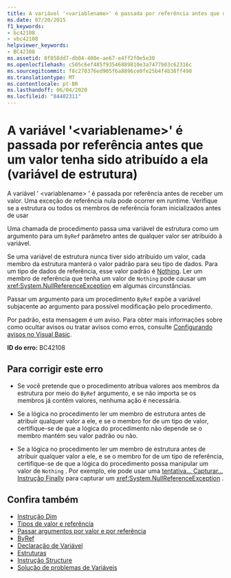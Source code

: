 ```yaml
---
title: A variável '<variablename>' é passada por referência antes que um valor tenha sido atribuído a ela (variável de estrutura)
ms.date: 07/20/2015
f1_keywords:
- bc42108
- vbc42108
helpviewer_keywords:
- BC42108
ms.assetid: 8f858dd7-db04-408e-ae67-e4ff2f0e5e30
ms.openlocfilehash: c505c6ef485f93546889810e3a7477b03c62316c
ms.sourcegitcommit: f8c270376ed905f6a8896ce0fe25b4f4b38ff498
ms.translationtype: MT
ms.contentlocale: pt-BR
ms.lasthandoff: 06/04/2020
ms.locfileid: "84402311"
---
```

# <a name="variable-variablename-is-passed-by-reference-before-it-has-been-assigned-a-value-structure-variable"></a>A variável '\<variablename>' é passada por referência antes que um valor tenha sido atribuído a ela (variável de estrutura)
A variável ' \<variablename> ' é passada por referência antes de receber um valor. Uma exceção de referência nula pode ocorrer em runtime. Verifique se a estrutura ou todos os membros de referência foram inicializados antes de usar  
  
 Uma chamada de procedimento passa uma variável de estrutura como um argumento para um `ByRef` parâmetro antes de qualquer valor ser atribuído à variável.  
  
 Se uma variável de estrutura nunca tiver sido atribuído um valor, cada membro da estrutura manterá o valor padrão para seu tipo de dados. Para um tipo de dados de referência, esse valor padrão é [Nothing](../language-reference/nothing.md). Ler um membro de referência que tenha um valor de `Nothing` pode causar um <xref:System.NullReferenceException> em algumas circunstâncias.  
  
 Passar um argumento para um procedimento `ByRef` expõe a variável subjacente ao argumento para possível modificação pelo procedimento.  
  
 Por padrão, esta mensagem é um aviso. Para obter mais informações sobre como ocultar avisos ou tratar avisos como erros, consulte [Configurando avisos no Visual Basic](/visualstudio/ide/configuring-warnings-in-visual-basic).  
  
 **ID do erro:** BC42108  
  
## <a name="to-correct-this-error"></a>Para corrigir este erro  
  
- Se você pretende que o procedimento atribua valores aos membros da estrutura por meio do `ByRef` argumento, e se não importa se os membros já contêm valores, nenhuma ação é necessária.  
  
- Se a lógica no procedimento ler um membro de estrutura antes de atribuir qualquer valor a ele, e se o membro for de um tipo de valor, certifique-se de que a lógica do procedimento não depende se o membro mantém seu valor padrão ou não.  
  
- Se a lógica no procedimento ler um membro de estrutura antes de atribuir qualquer valor a ele, e se o membro for de um tipo de referência, certifique-se de que a lógica do procedimento possa manipular um valor de `Nothing` . Por exemplo, ele pode usar uma [tentativa... Capturar... Instrução Finally](../language-reference/statements/try-catch-finally-statement.md) para capturar um <xref:System.NullReferenceException> .  
  
## <a name="see-also"></a>Confira também

- [Instrução Dim](../language-reference/statements/dim-statement.md)
- [Tipos de valor e referência](../programming-guide/language-features/data-types/value-types-and-reference-types.md)
- [Passar argumentos por valor e por referência](../programming-guide/language-features/procedures/passing-arguments-by-value-and-by-reference.md)
- [ByRef](../language-reference/modifiers/byref.md)
- [Declaração de Variável](../programming-guide/language-features/variables/variable-declaration.md)
- [Estruturas](../programming-guide/language-features/data-types/structures.md)
- [Instrução Structure](../language-reference/statements/structure-statement.md)
- [Solução de problemas de Variáveis](../programming-guide/language-features/variables/troubleshooting-variables.md)

